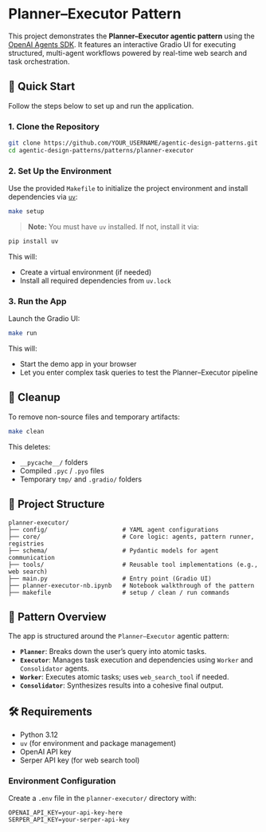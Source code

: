 # Planner–Executor Pattern

This project demonstrates the **Planner–Executor agentic pattern** using the [OpenAI Agents SDK](https://github.com/openai/openai-python). It features an interactive Gradio UI for executing structured, multi-agent workflows powered by real-time web search and task orchestration.


## 🚀 Quick Start

Follow the steps below to set up and run the application.

### 1. Clone the Repository

```bash
git clone https://github.com/YOUR_USERNAME/agentic-design-patterns.git
cd agentic-design-patterns/patterns/planner-executor
```

### 2. Set Up the Environment

Use the provided `Makefile` to initialize the project environment and install dependencies via [`uv`](https://github.com/astral-sh/uv):

```bash
make setup
```

> **Note:** You must have `uv` installed. If not, install it via:
```bash
pip install uv
```

This will:
- Create a virtual environment (if needed)
- Install all required dependencies from `uv.lock`

### 3. Run the App

Launch the Gradio UI:
```bash
make run
```

This will:
- Start the demo app in your browser
- Let you enter complex task queries to test the Planner–Executor pipeline


## 🧹 Cleanup

To remove non-source files and temporary artifacts:

```bash
make clean
```

This deletes:
- `__pycache__/` folders
- Compiled `.pyc` / `.pyo` files
- Temporary `tmp/` and `.gradio/` folders


## 📁 Project Structure

```
planner-executor/
├── config/                     # YAML agent configurations
├── core/                       # Core logic: agents, pattern runner, registries
├── schema/                     # Pydantic models for agent communication
├── tools/                      # Reusable tool implementations (e.g., web search)
├── main.py                     # Entry point (Gradio UI)
├── planner-executor-nb.ipynb   # Notebook walkthrough of the pattern
├── makefile                    # setup / clean / run commands
```


## 🧠 Pattern Overview

The app is structured around the `Planner–Executor` agentic pattern:

- **`Planner`**: Breaks down the user’s query into atomic tasks.
- **`Executor`**: Manages task execution and dependencies using `Worker` and `Consolidator` agents.
- **`Worker`**: Executes atomic tasks; uses `web_search_tool` if needed.
- **`Consolidator`**: Synthesizes results into a cohesive final output.


## 🛠 Requirements

- Python 3.12
- `uv` (for environment and package management)
- OpenAI API key
- Serper API key (for web search tool)

### Environment Configuration

Create a `.env` file in the `planner-executor/` directory with:

```env
OPENAI_API_KEY=your-api-key-here
SERPER_API_KEY=your-serper-api-key
```
